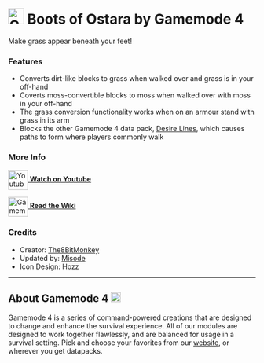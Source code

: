 # <img src="https://raw.githubusercontent.com/Gamemode4Dev/GM4_Datapacks/master/base/images/gm4_logo.png" alt="GM4 Logo" width="32" /> Boots of Ostara by Gamemode 4<!--$pmc:delete-->

Make grass appear beneath your feet!<!--$pmc:headerSize-->

### Features
- Converts dirt-like blocks to grass when walked over and grass is in your off-hand
- Coverts moss-convertible blocks to moss when walked over with moss in your off-hand
- The grass conversion functionality works when on an armour stand with grass in its arm
- Blocks the other Gamemode 4 data pack, [Desire Lines](https://beta.smithed.dev/packs/gm4_desire_lines), which causes paths to form where players commonly walk

### More Info
[<img src="https://raw.githubusercontent.com/Gamemode4Dev/GM4_Datapacks/master/base/images/youtube_logo.png" alt="Youtube Logo" width="40" align="center"/> **Watch on Youtube**](https://www.youtube.com/watch?v=H4UGM6_wGCE)

[<img src="https://raw.githubusercontent.com/Gamemode4Dev/GM4_Datapacks/master/base/images/gm4_wiki_logo.png" alt="Gamemode 4 Wiki Logo" width="40" align="center"/> **Read the Wiki**](https://wiki.gm4.co/wiki/Boots_of_Ostara)

### Credits
- Creator: [The8BitMonkey](https://youtube.com/the8bitmonkey)
- Updated by: [Misode](https://twitter.com/misode_)
- Icon Design: Hozz

---
## About Gamemode 4 <img src="https://raw.githubusercontent.com/Gamemode4Dev/GM4_Datapacks/master/base/images/gm4_logo.png" alt="Gamemode 4 Logo" width="20"/>
Gamemode 4 is a series of command-powered creations that are designed to change and enhance the survival experience. All of our modules are designed to work together flawlessly, and are balanced for usage in a survival setting. Pick and choose your favorites from our [website](https://gm4.co), or wherever you get datapacks.